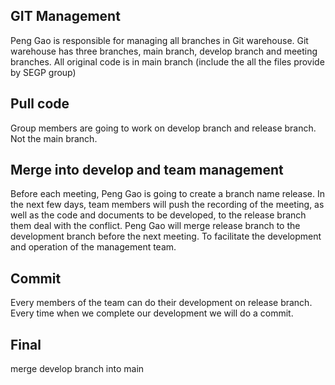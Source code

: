 ## GIT Management

Peng Gao is responsible for managing all branches in Git warehouse. Git warehouse has three branches, main branch, develop branch and meeting branches. All original code is in main branch (include the all the files provide by SEGP group)

## Pull code

Group members are going to work on develop branch and release branch. Not the main branch.



## Merge into develop and team management

Before each meeting, Peng Gao is going to create a branch name release.  In the next few days, team members will push the recording of the meeting, as well as the code and documents to be developed, to the release branch them deal with the conflict. Peng Gao will merge release branch to the development branch before the next meeting. To facilitate the development and operation of the management team.

## Commit

Every members of the team can do their development on release branch. Every time when we complete our development we will do a commit.

## Final
merge develop branch into main





